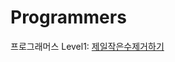 # Programmers

프로그래머스 Level1: [제일작은수제거하기](https://programmers.co.kr/learn/courses/30/lessons/12935?language=python3)
